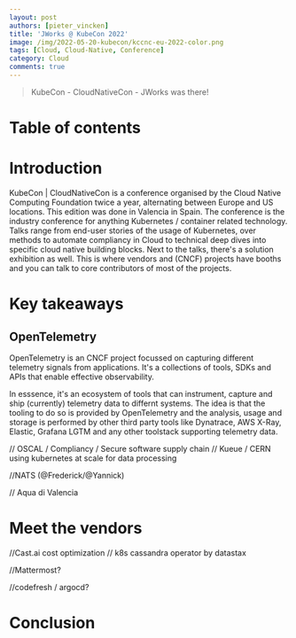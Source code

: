 ```yaml
---
layout: post
authors: [pieter_vincken]
title: 'JWorks @ KubeCon 2022'
image: /img/2022-05-20-kubecon/kccnc-eu-2022-color.png
tags: [Cloud, Cloud-Native, Conference]
category: Cloud
comments: true
---
```


> KubeCon - CloudNativeCon - JWorks was there!

# Table of contents
<!-- * [Introduction](#introduction)
  * [In which situation is the collective intelligence useful?](#in-which-situation-is-the-collective-intelligence-useful)
* [Content](#content)
	* [Rules](#rules)
	* [Fundamentals](#fundamentals)
		* [Fundamentals for the emergence of collective intelligence](#fundamentals-that-help-the-emergence-of-collective-intelligence-are)
		* [Fundamentals to ensure the quality of the interaction](#fundamentals-to-ensure-the-quality-of-the-interaction)
	* [Process at a collective intelligence meeting](#process-at-a-collective-intelligence-meeting)
	* [Illustration of a potential Intervision at Ordina](#illustration-of-a-potential-intervision-at-ordina)
* [Conclusion](#conclusion)
	* [What collective intelligence is not](#what-collective-intelligence-is-not) -->

# Introduction

KubeCon | CloudNativeCon is a conference organised by the Cloud Native Computing Foundation twice a year, alternating between Europe and US locations. 
This edition was done in Valencia in Spain. 
The conference is the industry conference for anything Kubernetes / container related technology. 
Talks range from end-user stories of the usage of Kubernetes, over methods to automate compliancy in Cloud to technical deep dives into specific cloud native building blocks.
Next to the talks, there's a solution exhibition as well.
This is where vendors and (CNCF) projects have booths and you can talk to core contributors of most of the projects.

# Key takeaways

## OpenTelemetry

OpenTelemetry is an CNCF project focussed on capturing different telemetry signals from applications.
It's a collections of tools, SDKs and APIs that enable effective observability. 

In esssence, it's an ecosystem of tools that can instrument, capture and ship (currently) telemetry data to differnt systems. 
The idea is that the tooling to do so is provided by OpenTelemetry and the analysis, usage and storage is performed by other third party tools like Dynatrace, AWS X-Ray, Elastic, Grafana LGTM and any other toolstack supporting telemetry data. 



// OSCAL / Compliancy / Secure software supply chain
// Kueue / CERN using kubernetes at scale for data processing

//NATS (@Frederick/@Yannick)

// Aqua di Valencia

# Meet the vendors

//Cast.ai cost optimization
// k8s cassandra operator by datastax

//Mattermost?

//codefresh / argocd?



<!-- <img class="p-image" src="{{ '/img/2022-05-05-collective-intelligence/intervision_10.png' | prepend: site.baseurl }}" class="image fit" style="margin:0px auto; max-width: 100%;"> -->

# Conclusion


<!-- **_“Great things in business are never done by one person. They are done by a team of people”_.** -->
<!-- <img class="p-image" src="{{ '/img/2022-05-05-collective-intelligence/conclusion.jpg' | prepend: site.baseurl }}" class="image fit" style="margin:0px auto; max-width: 100%;"> -->
